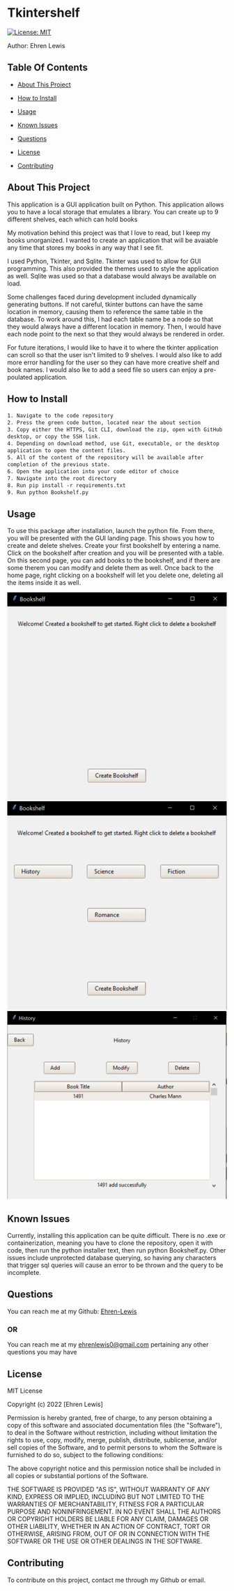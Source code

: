 
# Tkintershelf
[![License: MIT](https://img.shields.io/badge/License-MIT-yellow.svg)](https://opensource.org/licenses/MIT)

Author: Ehren Lewis

## Table Of Contents


* [About This Project](#about-this-project)
* [How to Install](#how-to-install)
* [Usage](#usage)
* [Known Issues](#known-issues)


* [Questions](#questions)
* [License](#license)
* [Contributing](#contributing)


## About This Project

This application is a GUI application built on Python. This application allows you to have a local storage that emulates a library. You can create up to 9 different shelves, each which can hold books

My motivation behind this project was that I love to read, but I keep my books unorganized. I wanted to create an application that will be avaiable any time that stores my books in any way that I see fit.

I used Python, Tkinter, and Sqlite. Tkinter was used to allow for GUI programming. This also provided the themes used to style the application as well. Sqlite was used so that a database would always be available on load.

Some challenges faced during development included dynamically generating buttons. If not careful, tkinter buttons can have the same location in memory, causing them to reference the same table in the database. To work around this, I had each table name be a node so that they would always have a different location in memory. Then, I would have each node point to the next so that they would always be rendered in order.

 For future iterations, I would like to have it to where the tkinter application can scroll so that the user isn't limited to 9 shelves. I would also like to add more error handling for the user so they can have more creative shelf and book names.
I would also lke to add a seed file so users can enjoy a pre-poulated application.

## How to Install


    1. Navigate to the code repository
    2. Press the green code button, located near the about section
    3. Copy either the HTTPS, Git CLI, download the zip, open with GitHub desktop, or copy the SSH link.
    4. Depending on download method, use Git, executable, or the desktop application to open the content files.
    5. All of the content of the repository will be available after completion of the previous state.
    6. Open the application into your code editor of choice
    7. Navigate into the root directory
    8. Run pip install -r requirements.txt
    9. Run python Bookshelf.py
    

## Usage

To use this package after installation, launch the python file. From there, you will be presented with the GUI landing page. This shows you how to create and delete shelves. Create your first bookshelf by entering a name. Click on the bookshelf after creation and you will be presented with a table. On this second page, you can add books to the bookshelf, and if there are some therem you can modify and delete them as well. Once back to the home page, right clicking on a bookshelf will let you delete one, deleting all the items inside it as well.

![Image of the window on first launch](./assets/images/TkinterLanding.png)
![Image of a view of the shelves](./assets/images/tkinterPopulated.png)
![Image of a shelf with a book in it](./assets/images/shelfPage.png)

## Known Issues

Currently, installing this application can be quite difficult. There is no .exe or containerization, meaning you have to clone the repository, open it with code, then run the python installer text, then run python Bookshelf.py. Other issues include unprotected database querying, so having any characters that trigger sql queries will cause an error to be thrown and the query to be incomplete.









## Questions

You can reach me at my Github: [Ehren-Lewis](https://github.com/Ehren-Lewis)

### OR

You can reach me at my [ehrenlewis0@gmail.com](mailto:ehrenlewis0@gmail.com) pertaining any other questions you may have

## License


MIT License

Copyright (c) 2022 [Ehren Lewis]

Permission is hereby granted, free of charge, to any person obtaining a copy
of this software and associated documentation files (the "Software"), to deal
in the Software without restriction, including without limitation the rights
to use, copy, modify, merge, publish, distribute, sublicense, and/or sell
copies of the Software, and to permit persons to whom the Software is
furnished to do so, subject to the following conditions:

The above copyright notice and this permission notice shall be included in all
copies or substantial portions of the Software.

THE SOFTWARE IS PROVIDED "AS IS", WITHOUT WARRANTY OF ANY KIND, EXPRESS OR
IMPLIED, INCLUDING BUT NOT LIMITED TO THE WARRANTIES OF MERCHANTABILITY,
FITNESS FOR A PARTICULAR PURPOSE AND NONINFRINGEMENT. IN NO EVENT SHALL THE
AUTHORS OR COPYRIGHT HOLDERS BE LIABLE FOR ANY CLAIM, DAMAGES OR OTHER
LIABILITY, WHETHER IN AN ACTION OF CONTRACT, TORT OR OTHERWISE, ARISING FROM,
OUT OF OR IN CONNECTION WITH THE SOFTWARE OR THE USE OR OTHER DEALINGS IN THE
SOFTWARE.


## Contributing

To contribute on this project, contact me through my Github or email.
